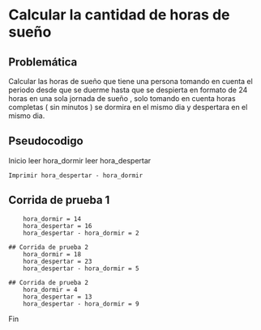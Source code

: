 # Calcular la cantidad de horas de sueño

## Problemática

Calcular las horas de sueño que tiene una persona tomando en cuenta el periodo desde que se duerme hasta que se despierta en formato de 24 horas en una sola jornada de sueño , solo tomando en cuenta horas completas ( sin minutos ) se dormira en el mismo dia y despertara en el mismo dia.

## Pseudocodigo
Inicio
    leer hora_dormir
    leer hora_despertar

    Imprimir hora_despertar - hora_dormir

## Corrida de prueba 1

        hora_dormir = 14
        hora_despertar = 16
        hora_despertar - hora_dormir = 2

    ## Corrida de prueba 2
        hora_dormir = 18
        hora_despertar = 23
        hora_despertar - hora_dormir = 5

    ## Corrida de prueba 2
        hora_dormir = 4
        hora_despertar = 13
        hora_despertar - hora_dormir = 9


Fin